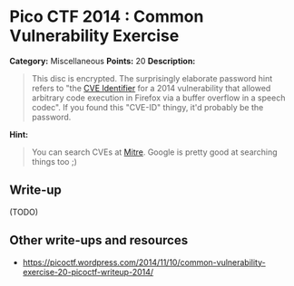 # Pico CTF 2014 : Common Vulnerability Exercise

**Category:** Miscellaneous
**Points:** 20
**Description:**

>This disc is encrypted. The surprisingly elaborate password hint refers to "the [CVE Identifier](http://en.wikipedia.org/wiki/Common_Vulnerabilities_and_Exposures) for a 2014 vulnerability that allowed arbitrary code execution in Firefox via a buffer overflow in a speech codec". If you found this "CVE-ID" thingy, it'd probably be the password.

**Hint:**
>You can search CVEs at [Mitre](https://cve.mitre.org/cve/cve.html). Google is pretty good at searching things too ;)

## Write-up

(TODO)

## Other write-ups and resources

* <https://picoctf.wordpress.com/2014/11/10/common-vulnerability-exercise-20-picoctf-writeup-2014/> 
